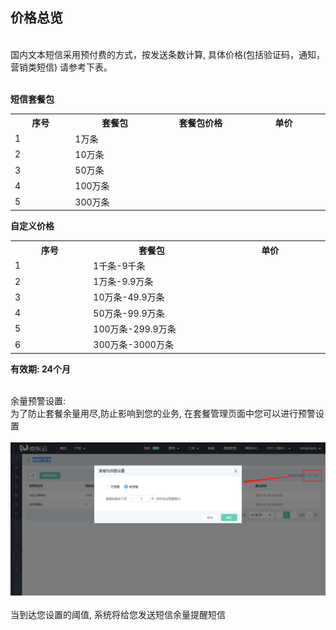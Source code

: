 ## 价格总览<br>
<br>
国内文本短信采用预付费的方式，按发送条数计算, 具体价格(包括验证码，通知，营销类短信) 请参考下表。<br><br>

**短信套餐包**<br>
<table>
     <tr align="center">
        <th width="200">序号</th>
        <th width="300">套餐包</th>
        <th width="300">套餐包价格</th>
        <th width="300">单价</th>
     </tr>
      <tr>
         <td>1</td>
         <td>1万条</td>
         <td></td>
         <td></td>
      </tr>
      <tr>
         <td>2</td>
         <td>10万条</td>
         <td></td>
         <td></td>
      </tr>
      <tr>
         <td>3</td>
         <td>50万条</td>
         <td></td>
         <td></td>
      </tr>
      <tr>
         <td>4</td>
         <td>100万条</td>
         <td></td>
         <td></td>
      </tr>
      <tr>
         <td>5</td>
         <td>300万条</td>
         <td></td>
         <td></td>
      </tr>
</table>

**自定义价格**<br>
<table>
     <tr align="center">
        <th width="200">序号</th>
        <th width="300">套餐包</th>
        <th width="300">单价</th>
     </tr>
      <tr>
         <td>1</td>
         <td>1千条-9千条</td>
         <td></td>
      </tr>
      <tr>
         <td>2</td>
         <td>1万条-9.9万条</td>
         <td></td>
      </tr>
      <tr>
         <td>3</td>
         <td>10万条-49.9万条</td>
         <td></td>
      </tr>
      <tr>
         <td>4</td>
         <td>50万条-99.9万条</td>
         <td></td>
      </tr>
      <tr>
         <td>5</td>
         <td>100万条-299.9万条</td>
         <td></td>
      </tr>
      <tr>
         <td>6</td>
         <td>300万条-3000万条</td>
         <td></td>
      </tr>
</table>

**有效期: 24个月**<br><br>

余量预警设置:<br>
为了防止套餐余量用尽,防止影响到您的业务, 在套餐管理页面中您可以进行预警设置<br><br>
![预警设置](../../../../image/Text-Message/dx-001.png)<br><br>
当到达您设置的阈值, 系统将给您发送短信余量提醒短信
